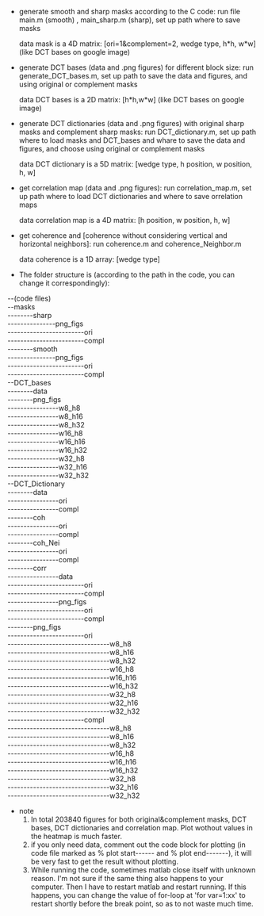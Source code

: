 - generate smooth and sharp masks according to the C code: run file main.m (smooth) , main_sharp.m (sharp), set up path where to save masks
    
  data mask is a 4D matrix: [ori=1&complement=2, wedge type, h\*h, w\*w] (like DCT bases on google image)  
- generate DCT bases (data and .png figures) for different block size: run generate_DCT_bases.m, set up path to save the data and figures, and using original or complement masks
    
  data DCT bases is a 2D matrix: [h\*h,w\*w] (like DCT bases on google image)  
- generate DCT dictionaries (data and .png figures) with original sharp masks and complement sharp masks: run DCT_dictionary.m, set up path where to load masks and DCT_bases and whare to save the data and figures, and choose using original or complement masks
    
  data DCT dictionary is a 5D matrix: [wedge type, h position, w position, h, w]  
- get correlation map (data and .png figures): run correlation_map.m, set up path where to load DCT dictionaries and where to save orrelation maps
    
  data correlation map is a 4D matrix: [h position, w position, h, w]  
  
- get coherence and [coherence without considering vertical and horizontal neighbors]: run coherence.m and coherence_Neighbor.m
    
  data coherence is a 1D array: [wedge type]  


- The folder structure is (according to the path in the code, you can change it correspondingly):
  
--(code files)    
--masks  
  --------sharp  
      ---------------png_figs  
      ------------------------ori  
      ------------------------compl  
  --------smooth  
      ---------------png_figs  
      ------------------------ori  
      ------------------------compl      
--DCT_bases  
  --------data  
  --------png_figs  
      ----------------w8_h8  
      ----------------w8_h16  
      ----------------w8_h32  
      ----------------w16_h8  
      ----------------w16_h16  
      ----------------w16_h32  
      ----------------w32_h8  
      ----------------w32_h16  
      ----------------w32_h32          
--DCT_Dictionary  
  --------data  
  ----------------ori  
  ----------------compl  
  --------coh   
  ----------------ori  
  ----------------compl  
  --------coh_Nei    
  ----------------ori  
  ----------------compl  
  --------corr  
  ----------------data  
  ------------------------ori  
  ------------------------compl  
  ----------------png_figs  
  ------------------------ori  
  ------------------------compl  
  --------png_figs  
  ------------------------ori  
      --------------------------------w8_h8  
      --------------------------------w8_h16  
      --------------------------------w8_h32  
      --------------------------------w16_h8  
      --------------------------------w16_h16  
      --------------------------------w16_h32  
      --------------------------------w32_h8  
      --------------------------------w32_h16  
      --------------------------------w32_h32  
  ------------------------compl  
      --------------------------------w8_h8  
      --------------------------------w8_h16  
      --------------------------------w8_h32  
      --------------------------------w16_h8  
      --------------------------------w16_h16  
      --------------------------------w16_h32  
      --------------------------------w32_h8  
      --------------------------------w32_h16  
      --------------------------------w32_h32  

- note
  1. In total 203840 figures for both original&complement masks, DCT bases, DCT dictionaries and correlation map. Plot wothout values in the heatmap is much faster.  
  2. if you only need data, comment out the code block for plotting (in code file marked as % plot start------ and % plot end-------), it will be very fast to get the result without plotting.  
  3. While running the code, sometimes matlab close itself with unknown reason. I'm not sure if the same thing also happens to your computer. Then I have to restart matlab and restart running. If this happens, you can change the value of for-loop at 'for var=1:xx' to restart shortly before the break point, so as to not waste much time.  

